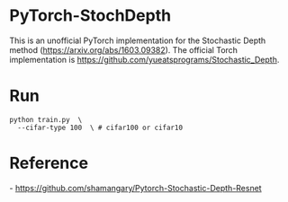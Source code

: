 # PyTorch-StochDepth
This is an unofficial PyTorch implementation for the Stochastic Depth method (https://arxiv.org/abs/1603.09382). The official Torch implementation is https://github.com/yueatsprograms/Stochastic_Depth. 

# Run
```shell
python train.py  \
  --cifar-type 100  \ # cifar100 or cifar10 
```

# Reference
\- https://github.com/shamangary/Pytorch-Stochastic-Depth-Resnet
